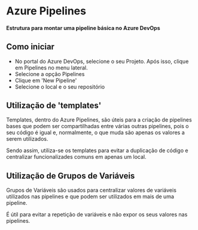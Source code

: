 # Azure Pipelines
#### Estrutura para montar uma pipeline básica no Azure DevOps

## Como iniciar
- No portal do Azure DevOps, selecione o seu Projeto. Após isso, clique em Pipelines no menu lateral.
- Selecione a opção Pipelines
- Clique em 'New Pipeline'
- Selecione o local e o seu repositório

## Utilização de 'templates'
Templates, dentro do Azure Pipelines, são úteis para a criação de pipelines bases que podem ser compartilhadas entre várias outras pipelines, pois o seu código é igual e, normalmente, o que muda são apenas os valores a serem utilizados.

Sendo assim, utiliza-se os templates para evitar a duplicação de código e centralizar funcionalizades comuns em apenas um local.

## Utilização de Grupos de Variáveis
Grupos de Variáveis são usados para centralizar valores de variáveis utilizados nas pipelines e que podem ser utilizados em mais de uma pipeline.

É útil para evitar a repetição de variáveis e não expor os seus valores nas pipelines.
